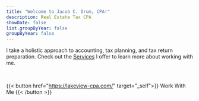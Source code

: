 ```yaml
---
title: "Welcome to Jacob C. Drum, CPA!"
description: Real Estate Tax CPA
showDate: false
list.groupByYear: false
groupByYear: false
---
```



I take a holistic approach to accounting, tax planning, and tax return preparation. Check out the [Services](https://lakeview-cpa.com/) I offer to learn more about working with me.

<br>

{{< button href="https://lakeview-cpa.com/" target="_self">}}
Work With Me
{{< /button >}}

